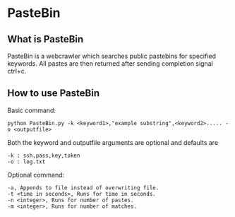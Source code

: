 # PasteBin


## What is PasteBin
  PasteBin is a webcrawler which searches public pastebins for specified keywords.
All pastes are then returned after sending completion signal ctrl+c.


## How to use PasteBin
  
  Basic command:
  
    python PasteBin.py -k <keyword1>,"example substring",<keyword2>..... -o <outputfile>
  
  Both the keyword and outputfile arguments are optional and defaults are

    -k : ssh,pass,key,token
    -o : log.txt

  Optional command:

  	-a, Appends to file instead of overwriting file.
  	-t <time in seconds>, Runs for time in seconds.
  	-n <integer>, Runs for number of pastes.
  	-m <integer>, Runs for number of matches.




